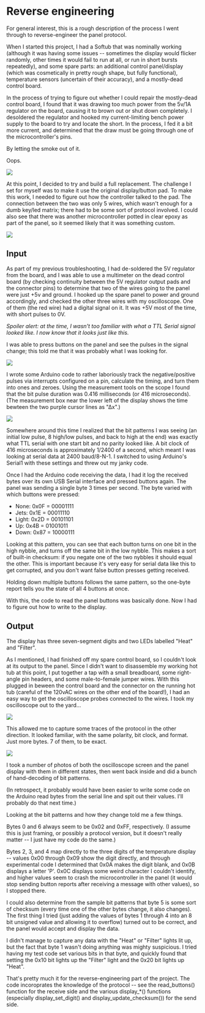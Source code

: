 # Reverse engineering

For general interest, this is a rough description of the process I went through to reverse-engineer the panel protocol.

When I started this project, I had a Softub that was nominally working (although it was having some issues -- sometimes the display would flicker randomly, other times it would fail to run at all, or run in short bursts repeatedly), and some spare parts: an additional control panel/display (which was cosmetically in pretty rough shape, but fully functional), temperature sensors (uncertain of their accuracy), and a mostly-dead control board.

In the process of trying to figure out whether I could repair the mostly-dead control board, I found that it was drawing too much power from the 5v/1A regulator on the board, causing it to brown out or shut down completely. I desoldered the regulator and hooked my current-limiting bench power supply to the board to try and locate the short. In the process, I fed it a bit more current, and determined that the draw must be going through one of the microcontroller's pins. 

By letting the smoke out of it. 

Oops.

<img src="smoked-controller.jpeg">

At this point, I decided to try and build a full replacement. The challenge I set for myself was to make it use the original display/button pad. To make this work, I needed to figure out how the controller talked to the pad. The connection between the two was only 5 wires, which wasn't enough for a dumb key/led matrix; there had to be some sort of protocol involved. I could also see that there was another microcontroller potted in clear epoxy as part of the panel, so it seemed likely that it was something custom.

<img src="panel-controller.jpeg">

## Input

As part of my previous troubleshooting, I had de-soldered the 5V regulator from the board, and I was able to use a multimeter on the dead control board (by checking continuity between the 5V regulator output pads and the connector pins) to determine that two of the wires going to the panel were just +5v and ground. I hooked up the spare panel to power and ground accordingly, and checked the other three wires with my oscilloscope. One of them (the red wire) had a digital signal on it. It was +5V most of the time, with short pulses to 0V. 

*Spoiler alert: at the time, I wasn't too familiar with what a TTL Serial signal looked like. I now know that it looks just like this.*

I was able to press buttons on the panel and see the pulses in the signal change; this told me that it was probably what I was looking for. 

<img src="buttons-trace.gif">

I wrote some Arduino code to rather laboriously track the negative/positive pulses via interrupts configured on a pin, calculate the timing, and turn them into ones and zeroes. Using the measurement tools on the scope I found that the bit pulse duration was 0.416 milliseconds (or 416 microseconds). (The measurement box near the lower left of the display shows the time bewteen the two purple cursor lines as "∆x".)

<img src="pulse-width.png">

Somewhere around this time I realized that the bit patterns I was seeing (an initial low pulse, 8 high/low pulses, and back to high at the end) was exactly what TTL serial with one start bit and no parity looked like. A bit clock of 416 microseconds is approximately 1/2400 of a second, which meant I was looking at serial data at 2400 baud/8-N-1. I switched to using Arduino's Serial1 with these settings and threw out my janky code.

Once I had the Arduino code receiving the data, I had it log the received bytes over its own USB Serial interface and pressed buttons again. The panel was sending a single byte 3 times per second. The byte varied with which buttons were pressed:

- None: 0x0F = 00001111
- Jets: 0x1E = 00011110
- Light: 0x2D = 00101101
- Up: 0x4B = 01001011
- Down: 0x87 = 10000111

Looking at this pattern, you can see that each button turns on one bit in the high nybble, and turns off the same bit in the low nybble. This makes a sort of built-in checksum: if you negate one of the two nybbles it should equal the other. This is important because it's very easy for serial data like this to get corrupted, and you don't want false button presses getting received.

Holding down multiple buttons follows the same pattern, so the one-byte report tells you the state of all 4 buttons at once.

With this, the code to read the panel buttons was basically done. Now I had to figure out how to write to the display. 

## Output

The display has three seven-segment digits and two LEDs labelled "Heat" and "Filter".

As I mentioned, I had finished off my spare control board, so I couldn't look at its output to the panel. Since I didn't want to disassemble my working hot tub at this point, I put together a tap with a small breadboard, some right-angle pin headers, and some male-to-female jumper wires. With this plugged in beween the control board and the connector on the running hot tub (careful of the 120vAC wires on the other end of the board!), I had an easy way to get the oscilloscope probes connected to the wires. I took my oscilloscope out to the yard...

<img src="field-work-1.jpeg">

This allowed me to capture some traces of the protocol in the other direction. It looked familiar, with the same polarity, bit clock, and format. Just more bytes. 7 of them, to be exact.

<img src="field-work-2.jpeg">

I took a number of photos of both the oscilloscope screen and the panel display with them in different states, then went back inside and did a bunch of hand-decoding of bit patterns.

(In retrospect, it probably would have been easier to write some code on the Arduino read bytes from the serial line and spit out their values. I'll probably do that next time.)

Looking at the bit patterns and how they change told me a few things. 

Bytes 0 and 6 always seem to be 0x02 and 0xFF, respectively. (I assume this is just framing, or possibly a protocol version, but it doesn't really matter -- I just have my code do the same.) 

Bytes 2, 3, and 4 map directly to the three digits of the temperature display -- values 0x00 through 0x09 show the digit directly, and through experimental code I determined that 0x0A makes the digit blank, and 0x0B displays a letter 'P'. 0x0C displays some weird character I couldn't identify, and higher values seem to crash the microcontroller in the panel (it would stop sending button reports after receiving a message with other values), so I stopped there.

I could also determine from the sample bit patterns that byte 5 is some sort of checksum (every time one of the other bytes change, it also changes). The first thing I tried (just adding the values of bytes 1 through 4 into an 8 bit unsigned value and allowing it to overflow) turned out to be correct, and the panel would accept and display the data.

I didn't manage to capture any data with the "Heat" or "Filter" lights lit up, but the fact that byte 1 wasn't doing anything was mighty suspicious. I tried having my test code set various bits in that byte, and quickly found that setting the 0x10 bit lights up the "Filter" light and the 0x20 bit lights up "Heat".

That's pretty much it for the reverse-engineering part of the project. The code incoroprates the knowledge of the protocol -- see the read_buttons() function for the receive side and the various display_*() functions (especially display_set_digit() and display_update_checksum()) for the send side.

